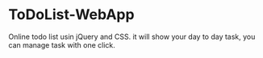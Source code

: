# ToDoList-WebApp
Online todo list usin jQuery and CSS. it will show your day to day task, you can manage task with one click. 
